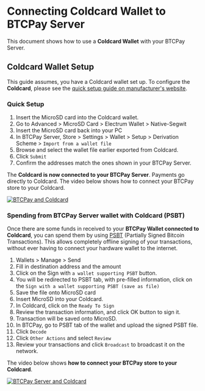 # Connecting Coldcard Wallet to BTCPay Server

This document shows how to use a **Coldcard Wallet** with your BTCPay Server.

## Coldcard Wallet Setup

This guide assumes, you have a Coldcard wallet set up. To configure the **Coldcard**, please see the [quick setup guide on manufacturer's website](https://coldcardwallet.com/docs/quick).

### Quick Setup

1. Insert the MicroSD card into the Coldcard wallet.
2. Go to Advanced > MicroSD Card > Electrum Wallet > Native-Segwit
3. Insert the MicroSD card back into your PC
4. In BTCPay Server, Store > Settings > Wallet > Setup > Derivation Scheme > `Import from a wallet file`
5. Browse and select the wallet file earlier exported from Coldcard.
6. Click `Submit`
7. Confirm the addresses match the ones shown in your BTCPay Server.

The **Coldcard is now connected to your BTCPay Server**. Payments go directly to Coldcard. The video below shows how to connect your BTCPay store to your Coldcard.

[![BTCPay and Coldcard](https://img.youtube.com/vi/N0eVwdP_7EQ/mqdefault.jpg)](https://www.youtube.com/watch?v=N0eVwdP_7EQ "Connecting Coldcard to BTCPay Server")

### Spending from BTCPay Server wallet with Coldcard (PSBT)

Once there are some funds in received to your **BTCPay Wallet connected to Coldcard**, you can spend them by using [PSBT](https://github.com/bitcoin/bitcoin/blob/master/doc/psbt.md#psbt-in-general) (Partially Signed Bitcoin Transactions). This allows completely offline signing of your transactions, without ever having to connect your hardware wallet to the internet.

1. Wallets > Manage > Send
2. Fill in destination address and the amount
3. Click on the Sign with `a wallet supporting PSBT` button.
4. You will be redirected to PSBT tab, with pre-filled information, click on the `Sign with a wallet supporting PSBT (save as file)`
5. Save the file onto MicroSD card
6. Insert MicroSD into your Coldcard.
7. In Coldcard, click on the `Ready To Sign`
8. Review the transaction information, and click OK button to sign it.
9. Transaction will be saved onto MicroSD.
10. In BTCPay, go to PSBT tab of the wallet and upload the signed PSBT file.
11. Click `Decode`
12. Click `Other Actions` and select `Review`
13. Review your transactions and click `Broadcast` to broadcast it on the network.

The video below shows **how to connect your BTCPay store to your Coldcard**.

[![BTCPay Server and Coldcard](https://img.youtube.com/vi/oK0h-76Giaw/mqdefault.jpg)](https://www.youtube.com/watch?v=oK0h-76Giaw "PSBT Coldcard and BTCPay Server")
